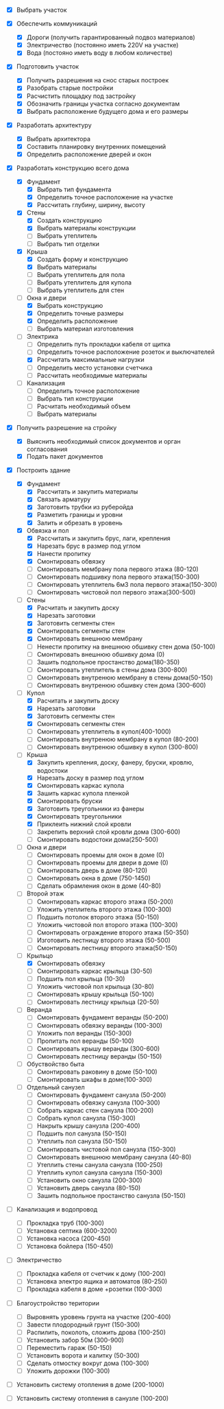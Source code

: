 ﻿- [x] Выбрать участок  
- [x] Обеспечить коммуникаций  
	- [x] Дороги (получить гарантированный подвоз материалов)  
	- [x] Электричество  (постоянно иметь 220V на участке)
	- [x] Вода  (постояно иметь воду в любом количестве)
- [x] Подготовить участок  
	- [x] Получить разрешения на снос старых построек  
	- [x] Разобрать старые постройки  
	- [x] Расчистить площадку под застройку  
	- [x] Обозначить границы участка согласно документам  
	- [x] Выбрать расположение будущего дома и его размеры  
- [x] Разработать архитектуру  
	- [x] Выбрать архитектора  
	- [x] Составить планировку внутренних помещений  
	- [x] Определить расположение дверей и окон  
- [x] Разработать конструкцию всего дома  
	- [x] Фундамент  
		- [x] Выбрать тип фундамента 
		- [x] Определить точное расположение на участке 
		- [x] Рассчитать глубину, ширину, высоту  
	- [x] Стены  
		- [x] Создать конструкцию  
		- [x] Выбрать материалы конструкции  
		- [ ] Выбрать утеплитель 
		- [ ] Выбрать тип отделки  
	- [x] Крыша  
		- [x] Создать форму и конструкцию  
		- [x] Выбрать материалы  
		- [ ] Выбрать утеплитель для пола
		- [ ] Выбрать утеплитель для купола
		- [ ] Выбрать утеплитель для стен
	- [ ] Окна и двери  
		- [x] Выбрать конструкцию  
		- [x] Определить точные размеры
		- [x] Определить расположение
		- [ ] Выбрать материал изготовления  
	- [ ] Электрика
		- [ ] Определить путь прокладки кабеля от щитка	
		- [ ] Определить точное расположение розеток и выключателей  
		- [x] Рассчитать максимальные нагрузки  
		- [ ] Определить место установки счетчика  
		- [ ] Рассчитать необходимые материалы  
	- [ ] Канализация  
		- [ ] Определить точное расположение  
		- [ ] Выбрать тип конструкции  
		- [ ] Расчитать необходимый объем  
		- [ ] Выбрать материалы  
- [x] Получить разрешение на стройку  
	- [x] Выяснить необходимый список документов и орган согласования  
	- [x] Подать пакет документов  
- [x] Построить здание  
	- [x] Фундамент  
		- [x] Рассчитать и закупить материалы  
		- [x] Связать арматуру
  		- [x] Заготовить трубки из руберойда
		- [x] Разметить границы и уровни  
		- [x] Залить и обрезать в уровень
	- [x] Обвязка и пол  
		- [x] Рассчитать  и закупить брус, лаги, крепления  
		- [x] Нарезать брус в размер под углом  
		- [x] Нанести пропитку  
		- [x] Смонтировать обвязку
		- [ ] Смонтировать мембрану пола первого этажа (80-120)		
		- [ ] Смонтировать подшивку пола первого этажа(150-300)
		- [ ] Смонтировать утеплитель 6м3 пола первого этажа(150-300)		
		- [ ] Смонтировать чистовой пол первого этажа(300-500)
	- [ ] Стены  
		- [x] Расчитать и закупить доску  
		- [x] Нарезать заготовки
		- [x] Заготовить сегменты стен
		- [x] Смонтировать сегменты стен			
		- [x] Смонтировать внешнюю мембрану			
		- [ ] Ненести пропитку на внешнюю обшивку стен дома (50-100)
		- [ ] Смонтировать внешнюю обшивку дома (0)
		- [ ] Зашить подпольное простанство дома(180-350)		
		- [ ] Смонтировать утеплитель в стены дома (300-800)			
		- [ ] Смонтировать внутренюю мембрану в стены дома(50-150)			
  		- [ ] Смонтировать внутренюю обшивку стен дома (300-600)
	- [ ] Купол  
		- [x] Расчитать и закупить доску  
		- [x] Нарезать заготовки
		- [x] Заготовить сегменты стен
		- [x] Смонтировать сегменты стен			
		- [ ] Смонтировать утеплитель в купол(400-1000) 			
		- [ ] Смонтировать внутренюю мембрану в купол (80-200)			
  		- [ ] Смонтировать внутренюю обшивку в купол (300-800)		
	- [ ] Крыша  
		- [x] Закупить крепления, доску, фанеру, бруски, кровлю, водостоки 
		- [x] Нарезать доску в размер под углом  
		- [x] Смонтировать каркас купола  
		- [x] Зашить каркас купола пленкой  
		- [x] Смонтировать бруски
  		- [x] Заготовить треугольники из фанеры
		- [x] Смонтировать треугольники  
		- [x] Приклеить нижний слой кровли  
		- [ ] Закрепить верхний слой кровли дома (300-600)  
		- [ ] Смонтировать водостоки дома(250-500)
	- [ ] Окна и двери  
		- [ ] Смонтировать проемы для окон в доме (0)
		- [ ] Смонтировать проемы для двери в доме (0)
		- [ ] Смонтировать дверь в доме (80-120)
		- [ ] Смонтировать окна	в доме (750-1450)
		- [ ] Сделать обрамления окон в доме (40-80)		
	- [ ] Второй этаж  
		- [ ] Смонтировать каркас второго этажа (50-200)
		- [ ] Уложить утеплитель второго этажа (100-300) 
		- [ ] Подшить потолок второго этажа (50-150) 
		- [ ] Уложить чистовой пол  второго этажа (100-300)
		- [ ] Смонтировать ограждение второго этажа (50-350)
		- [ ] Изготовить лестницу второго этажа (50-500)	
		- [ ] Смонтировать лестницу второго этажа(50-150)
	- [ ] Крыльцо  
		- [x] Смонтировать обвязку
		- [ ] Смонтировать каркас крыльца (30-50)  
		- [ ] Подшить пол крыльца (10-30) 
		- [ ] Уложить чистовой пол крыльца (30-80) 
		- [ ] Смонтировать крышу крыльца (50-100)
		- [ ] Смонтировать лестницу крыльца (20-50)
	- [ ] Веранда  
		- [ ] Смонтировать фундамент веранды (50-200)
		- [ ] Смонтировать обвязку веранды (100-300) 
		- [ ] Уложить пол веранды (150-300) 
		- [ ] Пропитать пол веранды (50-100) 		
		- [ ] Смонтировать крышу веранды (300-600)
		- [ ] Смонтировать лестницу веранды (50-150)
	- [ ] Обуствойство быта  
		- [ ] Смонтировать раковину в доме (50-100)
		- [ ] Смонтировать шкафы в доме(100-300) 
	- [ ] Отдельный санузел  
		- [ ] Смонтировать фундамент санузла (50-200)
		- [ ] Смонтировать обвязку санузла (100-300)
		- [ ] Собрать каркас стен санузла (100-200)
		- [ ] Собрать купол санузла (150-300)
		- [ ] Накрыть крышу санузла (200-400)
		- [ ] Подшить пол санузла (50-150)		
		- [ ] Утеплить пол санузла (50-150)
		- [ ] Смонтировать чистовой пол санузла (150-300)
		- [ ] Смонтировать внешнюю мембрану	санузла (40-80)	
		- [ ] Утеплить стены санузла санузла (100-250)
		- [ ] Утеплить купол санузла санузла (150-300)
		- [ ] Установить окно санузла (200-300)
		- [ ] Установить дверь санузла (80-150)
		- [ ] Зашить подпольное простанство санузла (50-150)
- [ ] Канализация и водопровод
	- [ ] Прокладка труб (100-300)
	- [ ] Установка септика (600-3200)
	- [ ] Установка насоса (200-450)
	- [ ] Установка бойлера (150-450)  	
- [ ] Электричество
	- [ ] Прокладка кабеля от счетчик к дому (100-200)
   	- [ ] Установка электро ящика и автоматов (80-250)		
   	- [ ] Прокладка кабеля в доме +розетки (100-300)
- [ ] Благоустройство територии
	- [ ] Выровнять уровень грунта на участке (200-400)
   	- [ ] Завести плодородный грунт (150-300)
   	- [ ] Распилить, поколоть, сложить дрова (100-250)		
   	- [ ] Установить забор 50м (300-900)
   	- [ ] Переместить гараж (50-150)		
   	- [ ] Установить ворота и калитку (50-300)
   	- [ ] Сделать отмостку вокруг дома (100-300)
   	- [ ] Уложить дорожки (100-300)
- [ ] Установить систему отопления в доме (200-1000)
- [ ] Установить систему отопления в санузле (100-200)	
		
